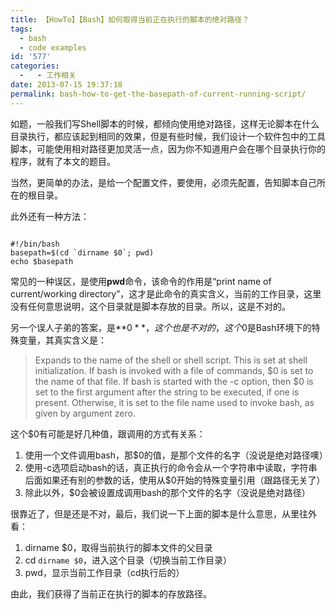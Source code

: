 ```yaml
---
title: 【HowTo】【Bash】如何取得当前正在执行的脚本的绝对路径？
tags:
  - bash
  - code examples
id: '577'
categories:
  -   - 工作相关
date: 2013-07-15 19:37:18
permalink: bash-how-to-get-the-basepath-of-current-running-script/
---
```


如题，一般我们写Shell脚本的时候，都倾向使用绝对路径，这样无论脚本在什么目录执行，都应该起到相同的效果，但是有些时候，我们设计一个软件包中的工具脚本，可能使用相对路径更加灵活一点，因为你不知道用户会在哪个目录执行你的程序，就有了本文的题目。
<!-- more -->
当然，更简单的办法，是给一个配置文件，要使用，必须先配置，告知脚本自己所在的根目录。

此外还有一种方法：

```shell

#!/bin/bash
basepath=$(cd `dirname $0`; pwd)
echo $basepath

```

常见的一种误区，是使用**pwd**命令，该命令的作用是“print name of current/working directory”，这才是此命令的真实含义，当前的工作目录，这里没有任何意思说明，这个目录就是脚本存放的目录。所以，这是不对的。

另一个误人子弟的答案，是**$0**，这个也是不对的，这个$0是Bash环境下的特殊变量，其真实含义是：

> Expands to the name of the shell or shell script. This is set at shell initialization. If bash is invoked with a file of commands, $0 is set to the name of that file. If bash is started with the -c option, then $0 is set to the first argument after the string to be executed, if one is present. Otherwise, it is set to the file name used to invoke bash, as given by argument zero.

这个$0有可能是好几种值，跟调用的方式有关系：

1.  使用一个文件调用bash，那$0的值，是那个文件的名字（没说是绝对路径噢）
2.  使用-c选项启动bash的话，真正执行的命令会从一个字符串中读取，字符串后面如果还有别的参数的话，使用从$0开始的特殊变量引用（跟路径无关了）
3.  除此以外，$0会被设置成调用bash的那个文件的名字（没说是绝对路径）

很靠近了，但是还是不对，最后，我们说一下上面的脚本是什么意思，从里往外看：

1.  dirname $0，取得当前执行的脚本文件的父目录
2.  cd `dirname $0`，进入这个目录（切换当前工作目录）
3.  pwd，显示当前工作目录（cd执行后的）

由此，我们获得了当前正在执行的脚本的存放路径。
